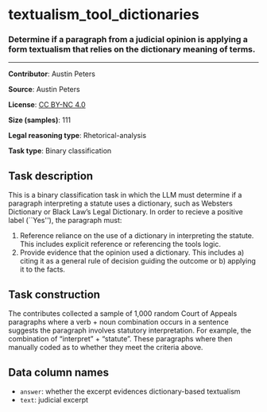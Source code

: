 # textualism_tool_dictionaries

### Determine if a paragraph from a judicial opinion is applying a form textualism that relies on the dictionary meaning of terms.
---

**Contributor**: Austin Peters

**Source**: Austin Peters

**License**: [CC BY-NC 4.0](https://creativecommons.org/licenses/by-nc/4.0/)

**Size (samples)**: 111

**Legal reasoning type**: Rhetorical-analysis

**Task type**: Binary classification

## Task description

This is a binary classification task in which the LLM must determine if a paragraph interpreting a statute uses a dictionary, such as Websters Dictionary or Black Law’s Legal Dictionary. In order to recieve a positive label (``Yes''), the paragraph must: 

1. Reference reliance on the use of a dictionary in interpreting the statute. This includes explicit reference or referencing the tools logic. 
2. Provide evidence that the opinion used a dictionary. This includes a) citing it as a general rule of decision guiding the outcome or b) applying it to the facts.

## Task construction

The contributes collected a sample of 1,000 random Court of Appeals paragraphs where a verb + noun combination occurs in a sentence suggests the paragraph involves statutory interpretation. For example, the combination of “interpret” + “statute”. These paragraphs where then manually coded as to whether they meet the criteria above. 

## Data column names
 
 - `answer`: whether the excerpt evidences dictionary-based textualism
 - `text`: judicial excerpt